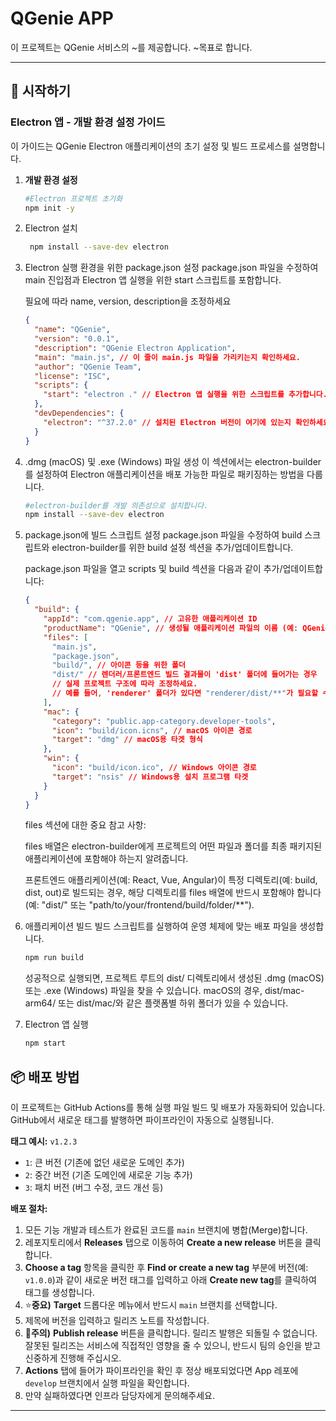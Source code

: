 # QGenie APP

이 프로젝트는 QGenie 서비스의 ~를 제공합니다. ~목표로 합니다.

---

## 🚀 시작하기

### **Electron 앱 - 개발 환경 설정 가이드**

이 가이드는 QGenie Electron 애플리케이션의 초기 설정 및 빌드 프로세스를 설명합니다.

1. **개발 환경 설정**

   ```bash
   #Electron 프로젝트 초기화
   npm init -y
   ```

2. Electron 설치

   ```bash
    npm install --save-dev electron
   ```

3. Electron 실행 환경을 위한 package.json 설정
   package.json 파일을 수정하여 main 진입점과 Electron 앱 실행을 위한 start 스크립트를 포함합니다.

   필요에 따라 name, version, description을 조정하세요

   ```json
   {
     "name": "QGenie",
     "version": "0.0.1",
     "description": "QGenie Electron Application",
     "main": "main.js", // 이 줄이 main.js 파일을 가리키는지 확인하세요.
     "author": "QGenie Team",
     "license": "ISC",
     "scripts": {
       "start": "electron ." // Electron 앱 실행을 위한 스크립트를 추가합니다.
     },
     "devDependencies": {
       "electron": "^37.2.0" // 설치된 Electron 버전이 여기에 있는지 확인하세요.
     }
   }
   ```

4. .dmg (macOS) 및 .exe (Windows) 파일 생성
   이 섹션에서는 electron-builder를 설정하여 Electron 애플리케이션을 배포 가능한 파일로 패키징하는 방법을 다룹니다.

   ```bash
   #electron-builder를 개발 의존성으로 설치합니다.
   npm install --save-dev electron
   ```

5. package.json에 빌드 스크립트 설정
   package.json 파일을 수정하여 build 스크립트와 electron-builder를 위한 build 설정 섹션을 추가/업데이트합니다.

   package.json 파일을 열고 scripts 및 build 섹션을 다음과 같이 추가/업데이트합니다:

   ```json
   {
     "build": {
       "appId": "com.qgenie.app", // 고유한 애플리케이션 ID
       "productName": "QGenie", // 생성될 애플리케이션 파일의 이름 (예: QGenie.dmg, QGenie Setup.exe)
       "files": [
         "main.js",
         "package.json",
         "build/", // 아이콘 등을 위한 폴더
         "dist/" // 렌더러/프론트엔드 빌드 결과물이 'dist' 폴더에 들어가는 경우
         // 실제 프로젝트 구조에 따라 조정하세요.
         // 예를 들어, 'renderer' 폴더가 있다면 "renderer/dist/**"가 필요할 수 있습니다.
       ],
       "mac": {
         "category": "public.app-category.developer-tools",
         "icon": "build/icon.icns", // macOS 아이콘 경로
         "target": "dmg" // macOS용 타겟 형식
       },
       "win": {
         "icon": "build/icon.ico", // Windows 아이콘 경로
         "target": "nsis" // Windows용 설치 프로그램 타겟
       }
     }
   }
   ```

   files 섹션에 대한 중요 참고 사항:

   files 배열은 electron-builder에게 프로젝트의 어떤 파일과 폴더를 최종 패키지된 애플리케이션에 포함해야 하는지 알려줍니다.

   프론트엔드 애플리케이션(예: React, Vue, Angular)이 특정 디렉토리(예: build, dist, out)로 빌드되는 경우, 해당 디렉토리를 files 배열에 반드시 포함해야 합니다 (예: "dist/" 또는 "path/to/your/frontend/build/folder/\*\*").

6. 애플리케이션 빌드
   빌드 스크립트를 실행하여 운영 체제에 맞는 배포 파일을 생성합니다.

   ```bash
   npm run build
   ```

   성공적으로 실행되면, 프로젝트 루트의 dist/ 디렉토리에서 생성된 .dmg (macOS) 또는 .exe (Windows) 파일을 찾을 수 있습니다. macOS의 경우, dist/mac-arm64/ 또는 dist/mac/와 같은 플랫폼별 하위 폴더가 있을 수 있습니다.

7. Electron 앱 실행
   ```bash
   npm start
   ```

## 📦 배포 방법

이 프로젝트는 GitHub Actions를 통해 실행 파일 빌드 및 배포가 자동화되어 있습니다. GitHub에서 새로운 태그를 발행하면 파이프라인이 자동으로 실행됩니다.

**태그 예시:** `v1.2.3`

- `1`: 큰 버전 (기존에 없던 새로운 도메인 추가)
- `2`: 중간 버전 (기존 도메인에 새로운 기능 추가)
- `3`: 패치 버전 (버그 수정, 코드 개선 등)

**배포 절차:**

1.  모든 기능 개발과 테스트가 완료된 코드를 `main` 브랜치에 병합(Merge)합니다.
2.  레포지토리에서 **Releases** 탭으로 이동하여 **Create a new release** 버튼을 클릭합니다.
3.  **Choose a tag** 항목을 클릭한 후 **Find or create a new tag** 부분에 버전(예: `v1.0.0`)과 같이 새로운 버전 태그를 입력하고 아래 **Create new tag**를 클릭하여 태그를 생성합니다.
4.  ⭐**중요)** **Target** 드롭다운 메뉴에서 반드시 `main` 브랜치를 선택합니다.
5.  제목에 버전을 입력하고 릴리즈 노트를 작성합니다.
6.  🚨**주의)** **Publish release** 버튼을 클릭합니다.
    릴리즈 발행은 되돌릴 수 없습니다. 잘못된 릴리즈는 서비스에 직접적인 영향을 줄 수 있으니, 반드시 팀의 승인을 받고 신중하게 진행해 주십시오.
7.  **Actions** 탭에 들어가 파이프라인을 확인 후 정상 배포되었다면 App 레포에 `develop` 브랜치에서 실행 파일을 확인합니다.
8.  만약 실패하였다면 인프라 담당자에게 문의해주세요.

---
